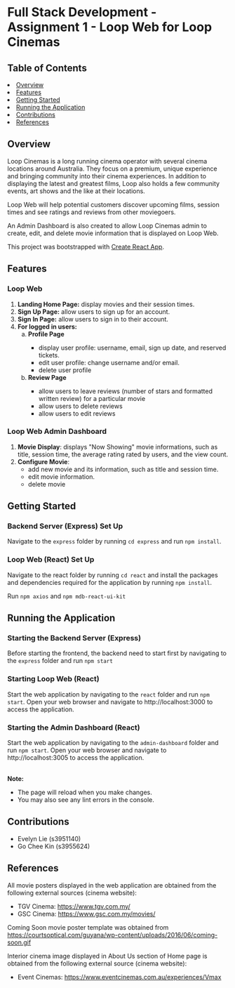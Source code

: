 <h1>Full Stack Development - Assignment 1 - Loop Web for Loop Cinemas</h1>

<h2>Table of Contents</h2>
    <li><a href="#overview">Overview</a></li>
    <li><a href="#features">Features</a></li>
    <li><a href="#getting-started">Getting Started</a></li>
    <li><a href="#running-the-application">Running the Application</a></li>
    <li><a href="#contributions">Contributions</a></li>
    <li><a href="#references">References</a></li>

## Overview
Loop Cinemas is a long running cinema operator with several cinema locations around Australia. They focus on a premium, unique experience and bringing community into their cinema experiences. In addition to displaying the latest and greatest films, Loop also holds a few community events, art shows and the like at their locations.

Loop Web will help potential customers discover upcoming films, session times and see ratings and reviews from other moviegoers.

An Admin Dashboard is also created to allow Loop Cinemas admin to create, edit, and delete movie information that is displayed on Loop Web.

This project was bootstrapped with [Create React App](https://github.com/facebook/create-react-app).

## Features
### Loop Web
1. **Landing Home Page:** display movies and their session times.
2. **Sign Up Page:** allow users to sign up for an account.
3. **Sign In Page:** allow users to sign in to their account.
4. **For logged in users:**
    <ol type="a">
        <li><strong>Profile Page</strong></li>
        <ul>
            <li>display user profile: username, email, sign up date, and reserved tickets.</li>
            <li>edit user profile: change username and/or email.</li>
            <li>delete user profile</li>
        </ul>
        <li><strong>Review Page</strong></li>
        <ul>
            <li>allow users to leave reviews (number of stars and formatted written review) for a particular movie</li>
            <li>allow users to delete reviews</li>
            <li>allow users to edit reviews</li>
        </ul>
    </ol>
### Loop Web Admin Dashboard
1. **Movie Display**: displays "Now Showing" movie informations, such as title, session time, the average rating rated by users, and the view count.
2. **Configure Movie**:
   <ul>
        <li>add new movie and its information, such as title and session time.</li>
        <li>edit movie information.</li>
        <li>delete movie</li>
    </ul>
    
## Getting Started
<h3>Backend Server (Express) Set Up</h3>
Navigate to the <code>express</code> folder by running <code>cd express</code> and run <code>npm install</code>.

<h3>Loop Web (React) Set Up</h3>
Navigate to the react folder by running <code>cd react</code> and install the packages and dependencies required for the application by running <code>npm install</code>.

Run <code>npm axios</code> and <code>npm mdb-react-ui-kit</code>

## Running the Application
<h3>Starting the Backend Server (Express)</h3>
Before starting the frontend, the backend need to start first by navigating to the <code>express</code> folder and run <code>npm start</code>

<h3>Starting Loop Web (React)</h3>
Start the web application by navigating to the <code>react</code> folder and run <code>npm start</code>. Open your web browser and navigate to http://localhost:3000 to access the application.

<h3>Starting the Admin Dashboard (React)</h3>
Start the web application by navigating to the <code>admin-dashboard</code> folder and run <code>npm start</code>. Open your web browser and navigate to http://localhost:3005 to access the application.
<br></br>

**Note:**
<ul>
    <li>The page will reload when you make changes.</li>
    <li>You may also see any lint errors in the console.</li>
</ul>

## Contributions
- Evelyn Lie (s3951140)
- Go Chee Kin (s3955624)

## References
All movie posters displayed in the web application are obtained from the following external sources (cinema website):
- TGV Cinema: https://www.tgv.com.my/
- GSC Cinema: https://www.gsc.com.my/movies/

Coming Soon movie poster template was obtained from https://courtsoptical.com/guyana/wp-content/uploads/2016/06/coming-soon.gif

Interior cinema image displayed in About Us section of Home page is obtained from the following external source (cinema website):
- Event Cinemas: https://www.eventcinemas.com.au/experiences/Vmax
